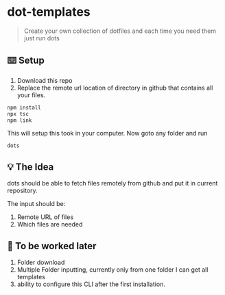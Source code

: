 # dot-templates

> Create your own collection of dotfiles and each time you need them just run dots

## ⌨️ Setup

1. Download this repo
2. Replace the remote url location of directory in github that contains all your files.

```bash
npm install
npx tsc
npm link
```

This will setup this took in your computer. Now goto any folder and run

```
dots
```

## 💡 The Idea

dots should be able to fetch files remotely from github and put it in current repository.

The input should be:

1. Remote URL of files
2. Which files are needed

## 📅 To be worked later

1. Folder download
2. Multiple Folder inputting, currently only from one folder I can get all templates
3. ability to configure this CLI after the first installation.

